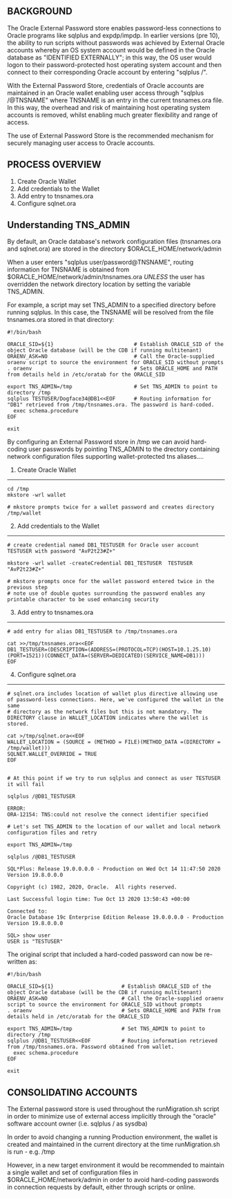 BACKGROUND
----------
The Oracle External Password store enables password-less connections to Oracle programs like sqlplus and expdp/impdp. In earlier versions (pre 10), the ability to run scripts without passwords was achieved by External Oracle accounts whereby an OS system account would be defined in the Oracle database as "IDENTIFIED EXTERNALLY"; in this way, the OS user would logon to their password-protected host operating system account and then connect to their corresponding Oracle account by entering "sqlplus /". 

With the External Password Store, credentials of Oracle accounts are maintained in an Oracle wallet enabling user access through "sqlplus /@TNSNAME" where TNSNAME is an entry in the current tnsnames.ora file. In this way, the overhead and risk of maintaining host operating system accounts is removed, whilst enabling much greater flexibility and range of access.

The use of External Password Store is the recommended mechanism for securely managing user access to Oracle accounts.


PROCESS OVERVIEW
----------------
1. Create Oracle Wallet
2. Add credentials to the Wallet
3. Add entry to tnsnames.ora 
4. Configure sqlnet.ora


Understanding TNS_ADMIN
-----------------------
By default, an Oracle database's network configuration files (tnsnames.ora and sqlnet.ora) are stored in the directory $ORACLE_HOME/network/admin

When a user enters "sqlplus user/password@TNSNAME", routing information for TNSNAME is obtained from $ORACLE_HOME/network/admin/tnsnames.ora *UNLESS* the user has overridden the network directory location by setting the variable TNS_ADMIN.

For example, a script may set TNS_ADMIN to a specified directory before running sqlplus. In this case, the TNSNAME will be resolved from the file tnsnames.ora stored in that directory:

```
#!/bin/bash

ORACLE_SID=${1}                          # Establish ORACLE_SID of the object Oracle database (will be the CDB if running multitenant)
ORAENV_ASK=NO                            # Call the Oracle-supplied oraenv script to source the environment for ORACLE_SID without prompts
. oraenv                                 # Sets ORACLE_HOME and PATH from details held in /etc/oratab for the ORACLE_SID

export TNS_ADMIN=/tmp                    # Set TNS_ADMIN to point to directory /tmp
sqlplus TESTUSER/Dogface34@DB1<<EOF      # Routing information for "DB1" retrieved from /tmp/tnsnames.ora. The password is hard-coded.
  exec schema.procedure
EOF

exit
```

By configuring an External Password store in /tmp we can avoid hard-coding user passwords by pointing TNS_ADMIN to the drectory containing network configuration files supporting wallet-protected tns aliases....


1. Create Oracle Wallet
-----------------------
```
cd /tmp
mkstore -wrl wallet

# mkstore prompts twice for a wallet password and creates directory /tmp/wallet
```

2. Add credentials to the Wallet
--------------------------------
```
# create credential named DB1_TESTUSER for Oracle user account TESTUSER with password "AvP2t23#Z+"

mkstore -wrl wallet -createCredential DB1_TESTUSER  TESTUSER  "AvP2t23#Z+"

# mkstore prompts once for the wallet password entered twice in the previous step
# note use of double quotes surrounding the password enables any printable character to be used enhancing security
```

3. Add entry to tnsnames.ora 
----------------------------
```
# add entry for alias DB1_TESTUSER to /tmp/tnsnames.ora

cat >>/tmp/tnsnames.ora<<EOF
DB1_TESTUSER=(DESCRIPTION=(ADDRESS=(PROTOCOL=TCP)(HOST=10.1.25.10)(PORT=1521))(CONNECT_DATA=(SERVER=DEDICATED)(SERVICE_NAME=DB1)))
EOF
```

4. Configure sqlnet.ora
-----------------------
```
# sqlnet.ora includes location of wallet plus directive allowing use of password-less connections. Here, we've configured the wallet in the same
# directory as the network files but this is not mandatory. The DIRECTORY clause in WALLET_LOCATION indicates where the wallet is stored.

cat >/tmp/sqlnet.ora<<EOF
WALLET_LOCATION = (SOURCE = (METHOD = FILE)(METHOD_DATA =(DIRECTORY = /tmp/wallet)))
SQLNET.WALLET_OVERRIDE = TRUE
EOF


# At this point if we try to run sqlplus and connect as user TESTUSER it will fail

sqlplus /@DB1_TESTUSER

ERROR:
ORA-12154: TNS:could not resolve the connect identifier specified

# Let's set TNS_ADMIN to the location of our wallet and local network configuration files and retry

export TNS_ADMIN=/tmp

sqlplus /@DB1_TESTUSER

SQL*Plus: Release 19.0.0.0.0 - Production on Wed Oct 14 11:47:50 2020
Version 19.8.0.0.0

Copyright (c) 1982, 2020, Oracle.  All rights reserved.

Last Successful login time: Tue Oct 13 2020 13:50:43 +00:00

Connected to:
Oracle Database 19c Enterprise Edition Release 19.0.0.0.0 - Production
Version 19.8.0.0.0

SQL> show user
USER is "TESTUSER"

```

The original script that included a hard-coded password can now be re-written as:


```
#!/bin/bash

ORACLE_SID=${1}                      # Establish ORACLE_SID of the object Oracle database (will be the CDB if running multitenant)
ORAENV_ASK=NO                        # Call the Oracle-supplied oraenv script to source the environment for ORACLE_SID without prompts
. oraenv                             # Sets ORACLE_HOME and PATH from details held in /etc/oratab for the ORACLE_SID

export TNS_ADMIN=/tmp                # Set TNS_ADMIN to point to directory /tmp
sqlplus /@DB1_TESTUSER<<EOF          # Routing information retrieved from /tmp/tnsnames.ora. Password obtained from wallet.
  exec schema.procedure
EOF

exit
```

CONSOLIDATING ACCOUNTS
----------------------
The External password store is used throughout the runMigration.sh script in order to minimize use of external access implicitly through the "oracle" software account owner (i.e. sqlplus / as sysdba)

In order to avoid changing a running Production environment, the wallet is created and maintained in the current directory at the time runMigration.sh is run - e.g. /tmp

However, in a new target environment it would be recommended to maintain a single wallet and set of configuration files in $ORACLE_HOME/network/admin in order to avoid hard-coding passwords in connection requests by default, either through scripts or online.
